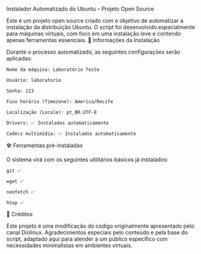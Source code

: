 Instalador Automatizado do Ubuntu – Projeto Open Source

Este é um projeto open source criado com o objetivo de automatizar a instalação da distribuição Ubuntu.
O script foi desenvolvido especialmente para máquinas virtuais, com foco em uma instalação leve e contendo apenas ferramentas essenciais.
🔧 Informações da Instalação

Durante o processo automatizado, as seguintes configurações serão aplicadas:

    Nome da máquina: Laboratório Teste

    Usuário: laboratorio

    Senha: 123

    Fuso horário (Timezone): America/Recife

    Localização (Locale): pt_BR.UTF-8

    Drivers: ✅ Instalados automaticamente

    Codecs multimídia: ✅ Instalados automaticamente

🛠️ Ferramentas pré-instaladas

O sistema virá com os seguintes utilitários básicos já instalados:

    git ✅

    wget ✅

    neofetch ✅
    
    htop ✅

🙏 Créditos

Este projeto é uma modificação do código originalmente apresentado pelo canal Diolinux.
Agradecimentos especiais pelo conteúdo e pela base do script, adaptado aqui para atender a um público específico com necessidades minimalistas em ambientes virtuais.
